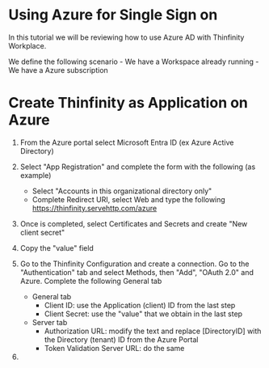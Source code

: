 # Using Azure for Single Sign on 

In this tutorial we will be reviewing how to use Azure AD with Thinfinity Workplace. 

We define the following scenario
    - We have a Workspace already running 
    - We have a Azure subscription

Create Thinfinity as Application on Azure
=

1. From the Azure portal select Microsoft Entra ID (ex Azure Active Directory)

2. Select "App Registration" and complete the form with the following (as example)
    - Select "Accounts in this organizational directory only"
    - Complete Redirect URI, select Web and type the following  https://thinfinity.servehttp.com/azure

3. Once is completed, select Certificates and Secrets and create "New client secret"

4. Copy the "value" field

5. Go to the Thinfinity Configuration and create a connection. Go to the "Authentication" tab and select Methods, then "Add", "OAuth 2.0" and Azure. Complete the following
   General tab
    - General tab
        - Client ID: use the Application (client) ID from the last step
        - Client Secret: use the "value" that we obtain in the last step
    - Server tab
        - Authorization URL: modify the text and replace [DirectoryID] with the Directory (tenant) ID from the Azure Portal
        - Token Validation Server URL: do the same




7.   
